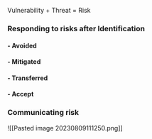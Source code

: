 Vulnerability + Threat = Risk
### Responding to risks after Identification

#### - Avoided
#### - Mitigated
#### - Transferred
#### - Accept



### Communicating risk
![[Pasted image 20230809111250.png]]

